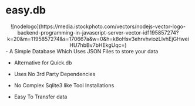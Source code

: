 # easy.db
<div align="center">
![nodelogo](https://media.istockphoto.com/vectors/nodejs-vector-logo-backend-programming-in-javascript-server-vector-id1195857274?k=20&m=1195857274&s=170667a&w=0&h=k8oHsv3ehrvhviozLlvhEjGHweiHU7hbBv7bHEkgUqc=)
</div>
- A Simple Database Which Uses JSON Files to store your data

- Alternative for Quick.db

- Uses No 3rd Party Dependencies

- No Complex Sqlite3 like Tool Installations

- Easy To Transfer data
